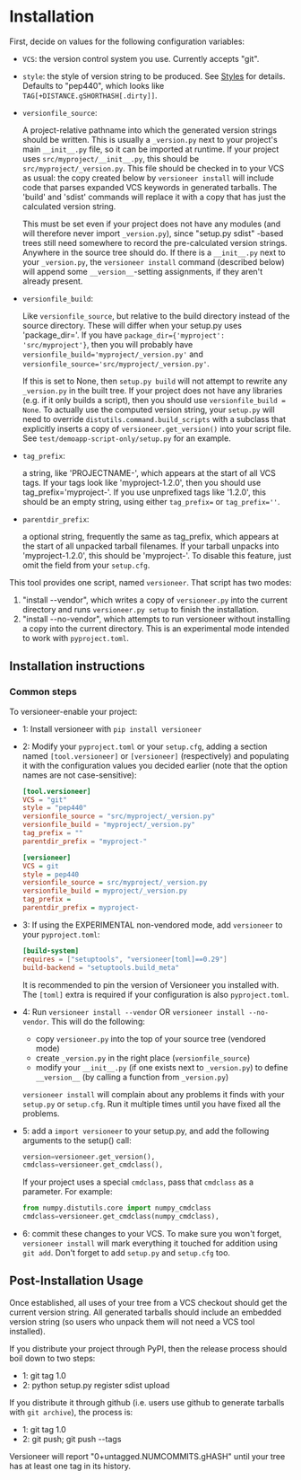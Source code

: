 # Installation

First, decide on values for the following configuration variables:

* `VCS`: the version control system you use. Currently accepts "git".

* `style`: the style of version string to be produced.
  See [Styles](./README.md#styles) for details.
  Defaults to "pep440", which looks like `TAG[+DISTANCE.gSHORTHASH[.dirty]]`.

* `versionfile_source`:

  A project-relative pathname into which the generated version strings should
  be written. This is usually a `_version.py` next to your project's main
  `__init__.py` file, so it can be imported at runtime. If your project uses
  `src/myproject/__init__.py`, this should be `src/myproject/_version.py`.
  This file should be checked in to your VCS as usual: the copy created below
  by `versioneer install` will include code that parses expanded VCS
  keywords in generated tarballs. The 'build' and 'sdist' commands will
  replace it with a copy that has just the calculated version string.

  This must be set even if your project does not have any modules (and will
  therefore never import `_version.py`), since "setup.py sdist" -based trees
  still need somewhere to record the pre-calculated version strings. Anywhere
  in the source tree should do. If there is a `__init__.py` next to your
  `_version.py`, the `versioneer install` command (described below)
  will append some `__version__`-setting assignments, if they aren't already
  present.

* `versionfile_build`:

  Like `versionfile_source`, but relative to the build directory instead of
  the source directory. These will differ when your setup.py uses
  'package_dir='. If you have `package_dir={'myproject': 'src/myproject'}`,
  then you will probably have `versionfile_build='myproject/_version.py'` and
  `versionfile_source='src/myproject/_version.py'`.

  If this is set to None, then `setup.py build` will not attempt to rewrite
  any `_version.py` in the built tree. If your project does not have any
  libraries (e.g. if it only builds a script), then you should use
  `versionfile_build = None`. To actually use the computed version string,
  your `setup.py` will need to override `distutils.command.build_scripts`
  with a subclass that explicitly inserts a copy of
  `versioneer.get_version()` into your script file. See
  `test/demoapp-script-only/setup.py` for an example.

* `tag_prefix`:

  a string, like 'PROJECTNAME-', which appears at the start of all VCS tags.
  If your tags look like 'myproject-1.2.0', then you should use
  tag_prefix='myproject-'. If you use unprefixed tags like '1.2.0', this
  should be an empty string, using either `tag_prefix=` or `tag_prefix=''`.

* `parentdir_prefix`:

  a optional string, frequently the same as tag_prefix, which appears at the
  start of all unpacked tarball filenames. If your tarball unpacks into
  'myproject-1.2.0', this should be 'myproject-'. To disable this feature,
  just omit the field from your `setup.cfg`.

This tool provides one script, named `versioneer`. That script has two modes:

1) "install --vendor", which writes a copy of `versioneer.py` into the current
   directory and runs `versioneer.py setup` to finish the installation.
2) "install --no-vendor", which attempts to run versioneer without installing a
   copy into the current directory. This is an experimental mode intended to
   work with `pyproject.toml`.

## Installation instructions

### Common steps

To versioneer-enable your project:

* 1: Install versioneer with `pip install versioneer`

* 2: Modify your `pyproject.toml` or your `setup.cfg`,
  adding a section named `[tool.versioneer]` or `[versioneer]` (respectively) and
  populating it with the configuration values you decided earlier (note that
  the option names are not case-sensitive):

  ```toml
  [tool.versioneer]
  VCS = "git"
  style = "pep440"
  versionfile_source = "src/myproject/_version.py"
  versionfile_build = "myproject/_version.py"
  tag_prefix = ""
  parentdir_prefix = "myproject-"
  ```

  ```ini
  [versioneer]
  VCS = git
  style = pep440
  versionfile_source = src/myproject/_version.py
  versionfile_build = myproject/_version.py
  tag_prefix =
  parentdir_prefix = myproject-
  ```

* 3: If using the EXPERIMENTAL non-vendored mode, add `versioneer` to your
  `pyproject.toml`:

  ```toml
  [build-system]
  requires = ["setuptools", "versioneer[toml]==0.29"]
  build-backend = "setuptools.build_meta"
  ```

  It is recommended to pin the version of Versioneer you installed with.
  The `[toml]` extra is required if your configuration is also `pyproject.toml`.

* 4: Run `versioneer install --vendor` OR `versioneer install --no-vendor`.
  This will do the following:

  * copy `versioneer.py` into the top of your source tree (vendored mode)
  * create `_version.py` in the right place (`versionfile_source`)
  * modify your `__init__.py` (if one exists next to `_version.py`) to define
    `__version__` (by calling a function from `_version.py`)

  `versioneer install` will complain about any problems it finds with your
  `setup.py` or `setup.cfg`. Run it multiple times until you have fixed all
  the problems.

* 5: add a `import versioneer` to your setup.py, and add the following
  arguments to the setup() call:

  ```python
  version=versioneer.get_version(),
  cmdclass=versioneer.get_cmdclass(),
  ```

  If your project uses a special `cmdclass`, pass that `cmdclass` as
  a parameter. For example:

  ```python
  from numpy.distutils.core import numpy_cmdclass
  cmdclass=versioneer.get_cmdclass(numpy_cmdclass),
  ```

* 6: commit these changes to your VCS. To make sure you won't forget,
  `versioneer install` will mark everything it touched for addition using
  `git add`. Don't forget to add `setup.py` and `setup.cfg` too.

## Post-Installation Usage

Once established, all uses of your tree from a VCS checkout should get the
current version string. All generated tarballs should include an embedded
version string (so users who unpack them will not need a VCS tool installed).

If you distribute your project through PyPI, then the release process should
boil down to two steps:

* 1: git tag 1.0
* 2: python setup.py register sdist upload

If you distribute it through github (i.e. users use github to generate
tarballs with `git archive`), the process is:

* 1: git tag 1.0
* 2: git push; git push --tags

Versioneer will report "0+untagged.NUMCOMMITS.gHASH" until your tree has at
least one tag in its history.
